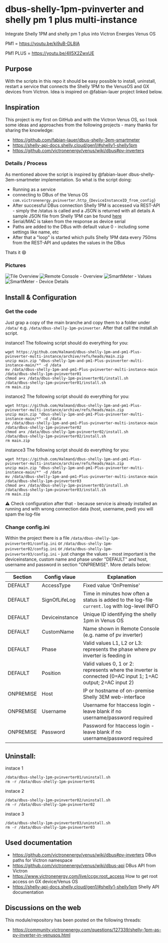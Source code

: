 # dbus-shelly-1pm-pvinverter and shelly pm 1 plus multi-instance
Integrate Shelly 1PM and shelly pm 1 plus into Victron Energies Venus OS

PM1 = https://youtu.be/ki9uB-DL8lA

PM1 PLUS = https://youtu.be/4lI5X2ZwxUE

## Purpose
With the scripts in this repo it should be easy possible to install, uninstall, restart a service that connects the Shelly 1PM to the VenusOS and GX devices from Victron.
Idea is inspired on @fabian-lauer project linked below.



## Inspiration
This project is my first on GitHub and with the Victron Venus OS, so I took some ideas and approaches from the following projects - many thanks for sharing the knowledge:
- https://github.com/fabian-lauer/dbus-shelly-3em-smartmeter
- https://shelly-api-docs.shelly.cloud/gen1/#shelly1-shelly1pm
- https://github.com/victronenergy/venus/wiki/dbus#pv-inverters

### Details / Process
As mentioned above the script is inspired by @fabian-lauer dbus-shelly-3em-smartmeter implementation.
So what is the script doing:
- Running as a service
- connecting to DBus of the Venus OS `com.victronenergy.pvinverter.http_{DeviceInstanceID_from_config}`
- After successful DBus connection Shelly 1PM is accessed via REST-API - simply the /status is called and a JSON is returned with all details
  A sample JSON file from Shelly 1PM can be found [here](docs/shelly1pm-status-sample.json)
- Serial/MAC is taken from the response as device serial
- Paths are added to the DBus with default value 0 - including some settings like name, etc
- After that a "loop" is started which pulls Shelly 1PM data every 750ms from the REST-API and updates the values in the DBus

Thats it 😄

### Pictures
![Tile Overview](img/venus-os-tile-overview.PNG)
![Remote Console - Overview](img/venus-os-remote-console-overview.PNG) 
![SmartMeter - Values](img/venus-os-shelly1pm-pvinverter.PNG)
![SmartMeter - Device Details](img/venus-os-shelly1pm-pvinverter-devicedetails.PNG)


## Install & Configuration
### Get the code
Just grap a copy of the main branche and copy them to a folder under `/data/` e.g. `/data/dbus-shelly-1pm-pvinverter`.
After that call the install.sh script.

instance1 The following script should do everything for  you:
```
wget https://github.com/Halmand/dbus-shelly-1pm-and-pm1-Plus-pvinverter-multi-instance/archive/refs/heads/main.zip
unzip main.zip "dbus-shelly-1pm-and-pm1-Plus-pvinverter-multi-instance-main/*" -d /data
mv /data/dbus-shelly-1pm-and-pm1-Plus-pvinverter-multi-instance-main /data/dbus-shelly-1pm-pvinverter01
chmod a+x /data/dbus-shelly-1pm-pvinverter01/install.sh
/data/dbus-shelly-1pm-pvinverter01/install.sh
rm main.zip
```


instance2 The following script should do everything for you:
```
wget https://github.com/Halmand/dbus-shelly-1pm-and-pm1-Plus-pvinverter-multi-instance/archive/refs/heads/main.zip
unzip main.zip "dbus-shelly-1pm-and-pm1-Plus-pvinverter-multi-instance-main/*" -d /data
mv /data/dbus-shelly-1pm-and-pm1-Plus-pvinverter-multi-instance-main /data/dbus-shelly-1pm-pvinverter02
chmod a+x /data/dbus-shelly-1pm-pvinverter02/install.sh
/data/dbus-shelly-1pm-pvinverter02/install.sh
rm main.zip
```



instance3 The following script should do everything for you:
```
wget https://github.com/Halmand/dbus-shelly-1pm-and-pm1-Plus-pvinverter-multi-instance/archive/refs/heads/main.zip
unzip main.zip "dbus-shelly-1pm-and-pm1-Plus-pvinverter-multi-instance-main/*" -d /data
mv /data/dbus-shelly-1pm-and-pm1-Plus-pvinverter-multi-instance-main /data/dbus-shelly-1pm-pvinverter03
chmod a+x /data/dbus-shelly-1pm-pvinverter03/install.sh
/data/dbus-shelly-1pm-pvinverter03/install.sh
rm main.zip
```
⚠️ Check configuration after that - because service is already installed an running and with wrong connection data (host, username, pwd) you will spam the log-file

### Change config.ini
Within the project there is a file `/data/dbus-shelly-1pm-pvinverter01/config.ini` or `/data/dbus-shelly-1pm-pvinverter02/config.ini` or `/data/dbus-shelly-1pm-pvinverter03/config.ini` - just change the values - most important is the deviceinstance, custom name and phase under "DEFAULT" and host, username and password in section "ONPREMISE". More details below:


| Section  | Config vlaue | Explanation |
| ------------- | ------------- | ------------- |
| DEFAULT  | AccessType | Fixed value 'OnPremise' |
| DEFAULT  | SignOfLifeLog  | Time in minutes how often a status is added to the log-file `current.log` with log-level INFO |
| DEFAULT  | Deviceinstance | Unique ID identifying the shelly 1pm in Venus OS |
| DEFAULT  | CustomName | Name shown in Remote Console (e.g. name of pv inverter) |
| DEFAULT  | Phase | Valid values L1, L2 or L3: represents the phase where pv inverter is feeding in |
| DEFAULT  | Position | Valid values 0, 1 or 2: represents where the inverter is connected (0=AC input 1; 1=AC output; 2=AC input 2) |
| ONPREMISE  | Host | IP or hostname of on-premise Shelly 3EM web-interface |
| ONPREMISE  | Username | Username for htaccess login - leave blank if no username/password required |
| ONPREMISE  | Password | Password for htaccess login - leave blank if no username/password required |

## Uninstall:

instace 1 
```
/data/dbus-shelly-1pm-pvinverter01/uninstall.sh
rm -r /data/dbus-shelly-1pm-pvinverter01
```
instace 2
```
/data/dbus-shelly-1pm-pvinverter02/uninstall.sh
rm -r /data/dbus-shelly-1pm-pvinverter02
```
instace 3
```
/data/dbus-shelly-1pm-pvinverter03/uninstall.sh
rm -r /data/dbus-shelly-1pm-pvinverter03
```


## Used documentation
- https://github.com/victronenergy/venus/wiki/dbus#pv-inverters   DBus paths for Victron namespace
- https://github.com/victronenergy/venus/wiki/dbus-api   DBus API from Victron
- https://www.victronenergy.com/live/ccgx:root_access   How to get root access on GX device/Venus OS
- https://shelly-api-docs.shelly.cloud/gen1/#shelly1-shelly1pm Shelly API documentation

## Discussions on the web
This module/repository has been posted on the following threads:
- https://community.victronenergy.com/questions/127339/shelly-1pm-as-pv-inverter-in-venusos.html
